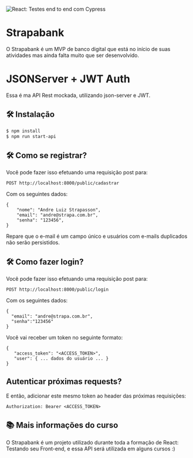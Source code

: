 ![React: Testes end to end com Cypress](thumb.png)

# Strapabank

O Strapabank é um MVP de banco digital que está no início de suas atividades mas ainda falta muito que ser desenvolvido. 

# JSONServer + JWT Auth

Essa é ma API Rest mockada, utilizando json-server e JWT.

## 🛠️ Instalação

```bash
$ npm install
$ npm run start-api
```

## 🛠️ Como se registrar?

Você pode fazer isso efetuando uma requisição post para:

```
POST http://localhost:8000/public/cadastrar
```

Com os seguintes dados:

```
{
    "nome": "Andre Luiz Strapasson",
    "email": "andre@strapa.com.br",
    "senha": "123456",
}
```

Repare que o e-mail é um campo único e usuários com e-mails duplicados não serão persistidos.

## 🛠️ Como fazer login?

Você pode fazer isso efetuando uma requisição post para:

```
POST http://localhost:8000/public/login
```

Com os seguintes dados:

```
{
  "email": "andre@strapa.com.br",
  "senha":"123456"
}
```

Você vai receber um token no seguinte formato:

```
{
   "access_token": "<ACCESS_TOKEN>",
   "user": { ... dados do usuário ... }
}
```

## Autenticar próximas requests?

E então, adicionar este mesmo token ao header das próximas requisições:

```
Authorization: Bearer <ACCESS_TOKEN>
```

## 📚 Mais informações do curso

O Strapabank é um projeto utilizado durante toda a formação de React: Testando seu Front-end, e essa API será utilizada em alguns cursos :)
